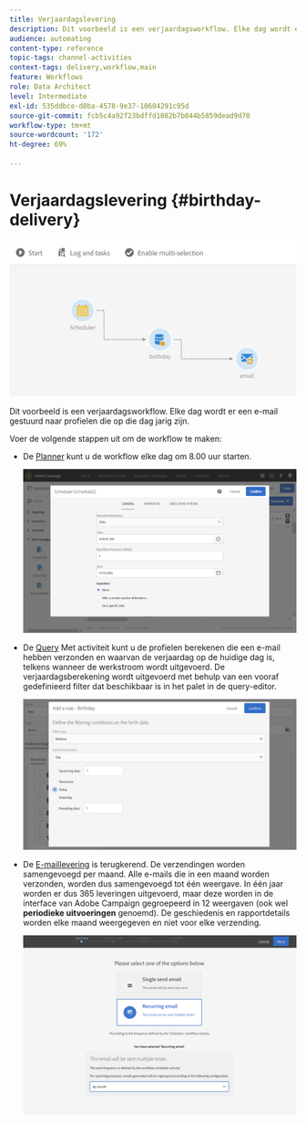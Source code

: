```yaml
---
title: Verjaardagslevering
description: Dit voorbeeld is een verjaardagsworkflow. Elke dag wordt er een e-mail gestuurd naar profielen die op die dag jarig zijn.
audience: automating
content-type: reference
topic-tags: channel-activities
context-tags: delivery,workflow,main
feature: Workflows
role: Data Architect
level: Intermediate
exl-id: 535ddbce-d8ba-4578-9e37-10604291c95d
source-git-commit: fcb5c4a92f23bdffd1082b7b044b5859dead9d70
workflow-type: tm+mt
source-wordcount: '172'
ht-degree: 69%

---
```


# Verjaardagslevering {#birthday-delivery}

![](assets/wkf_delivery_example_1.png)

Dit voorbeeld is een verjaardagsworkflow. Elke dag wordt er een e-mail gestuurd naar profielen die op die dag jarig zijn.

Voer de volgende stappen uit om de workflow te maken:

* De [Planner](../../automating/using/scheduler.md) kunt u de workflow elke dag om 8.00 uur starten.

  ![](assets/wkf_delivery_example_2.png)

* De [Query](../../automating/using/query.md) Met activiteit kunt u de profielen berekenen die een e-mail hebben verzonden en waarvan de verjaardag op de huidige dag is, telkens wanneer de werkstroom wordt uitgevoerd. De verjaardagsberekening wordt uitgevoerd met behulp van een vooraf gedefinieerd filter dat beschikbaar is in het palet in de query-editor.

  ![](assets/wkf_delivery_example_3.png)

* De [E-maillevering](../../automating/using/email-delivery.md) is terugkerend. De verzendingen worden samengevoegd per maand. Alle e-mails die in een maand worden verzonden, worden dus samengevoegd tot één weergave. In één jaar worden er dus 365 leveringen uitgevoerd, maar deze worden in de interface van Adobe Campaign gegroepeerd in 12 weergaven (ook wel **periodieke uitvoeringen** genoemd). De geschiedenis en rapportdetails worden elke maand weergegeven en niet voor elke verzending.

  ![](assets/wkf_delivery_example_4.png)
